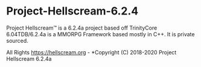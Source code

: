 # Project-Hellscream-6.2.4


Project Hellscream™ is a 6.2.4a project based off TrinityCore 6.04TDB/6.2.4a is a MMORPG Framework based mostly in C++. It is private sourced. 




All Rights https://hellscream.org -
*Copyright (C) 2018-2020 Project Hellscream 6.2.4a
